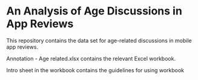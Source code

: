 # An Analysis of Age Discussions in App Reviews
This repository contains the data set for age-related discussions in mobile app reviews.

Annotation - Age related.xlsx contains the relevant Excel workbook.

Intro sheet in the workbook contains the guidelines for using workbook

